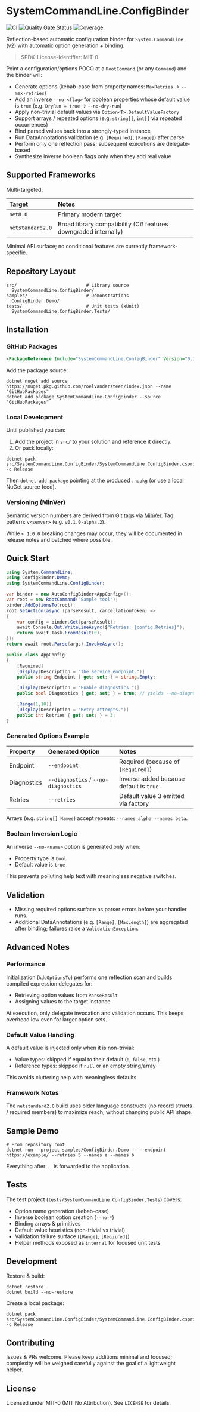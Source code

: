 # SystemCommandLine.ConfigBinder

![CI](https://github.com/roelvandersteen/systemcommandline-configbinder/actions/workflows/ci.yml/badge.svg)
[![Quality Gate Status](https://sonarcloud.io/api/project_badges/measure?project=roelvandersteen_systemcommandline-configbinder&metric=alert_status)](https://sonarcloud.io/summary/new_code?id=roelvandersteen_systemcommandline-configbinder)
[![Coverage](https://sonarcloud.io/api/project_badges/measure?project=roelvandersteen_systemcommandline-configbinder&metric=coverage)](https://sonarcloud.io/summary/new_code?id=your_org_systemcommandline-configbinder)

Reflection-based automatic configuration binder for `System.CommandLine` (v2) with automatic option generation + binding.

> SPDX-License-Identifier: MIT-0

Point a configuration/options POCO at a `RootCommand` (or any `Command`) and the binder will:

- Generate options (kebab-case from property names: `MaxRetries` → `--max-retries`)
- Add an inverse `--no-<flag>` for boolean properties whose default value is `true` (e.g. `DryRun = true` → `--no-dry-run`)
- Apply non-trivial default values via `Option<T>.DefaultValueFactory`
- Support arrays / repeated options (e.g. `string[]`, `int[]` via repeated occurrences)
- Bind parsed values back into a strongly-typed instance
- Run DataAnnotations validation (e.g. `[Required]`, `[Range]`) after parse
- Perform only one reflection pass; subsequent executions are delegate-based
- Synthesize inverse boolean flags only when they add real value

## Supported Frameworks

Multi-targeted:

| Target           | Notes                                                           |
| :--------------- | :-------------------------------------------------------------- |
| `net8.0`         | Primary modern target                                           |
| `netstandard2.0` | Broad library compatibility (C# features downgraded internally) |

Minimal API surface; no conditional features are currently framework-specific.

## Repository Layout

```text
src/                          # Library source
  SystemCommandLine.ConfigBinder/
samples/                      # Demonstrations
  ConfigBinder.Demo/
tests/                        # Unit tests (xUnit)
  SystemCommandLine.ConfigBinder.Tests/
```

## Installation

### GitHub Packages

```xml
<PackageReference Include="SystemCommandLine.ConfigBinder" Version="0.1.*" />
```

Add the package source:

```pwsh
dotnet nuget add source https://nuget.pkg.github.com/roelvandersteen/index.json --name "GitHubPackages"
dotnet add package SystemCommandLine.ConfigBinder --source "GitHubPackages"
```

### Local Development

Until published you can:

1. Add the project in `src/` to your solution and reference it directly.
2. Or pack locally:

```pwsh
dotnet pack src/SystemCommandLine.ConfigBinder/SystemCommandLine.ConfigBinder.csproj -c Release
```

  Then `dotnet add package` pointing at the produced `.nupkg` (or use a local NuGet source feed).

### Versioning (MinVer)

Semantic version numbers are derived from Git tags via [MinVer](https://github.com/adamralph/minver). Tag pattern: `v<semver>` (e.g. `v0.1.0-alpha.2`).

While `< 1.0.0` breaking changes may occur; they will be documented in release notes and batched where possible.

## Quick Start

```csharp
using System.CommandLine;
using ConfigBinder.Demo;
using SystemCommandLine.ConfigBinder;

var binder = new AutoConfigBinder<AppConfig>();
var root = new RootCommand("Sample tool");
binder.AddOptionsTo(root);
root.SetAction(async (parseResult, cancellationToken) =>
{
    var config = binder.Get(parseResult);
    await Console.Out.WriteLineAsync($"Retries: {config.Retries}");
    return await Task.FromResult(0);
});
return await root.Parse(args).InvokeAsync();
```

```csharp
public class AppConfig
{
    [Required]
    [Display(Description = "The service endpoint.")]
    public string Endpoint { get; set; } = string.Empty;

    [Display(Description = "Enable diagnostics.")]
    public bool Diagnostics { get; set; } = true; // yields --no-diagnostics

    [Range(1,10)]
    [Display(Description = "Retry attempts.")]
    public int Retries { get; set; } = 3;
}
```

### Generated Options Example

| Property    | Generated Option                     | Notes                                   |
| :---------- | :----------------------------------- | :-------------------------------------- |
| Endpoint    | `--endpoint`                         | Required (because of `[Required]`)      |
| Diagnostics | `--diagnostics` / `--no-diagnostics` | Inverse added because default is `true` |
| Retries     | `--retries`                          | Default value 3 emitted via factory     |

Arrays (e.g. `string[] Names`) accept repeats: `--names alpha --names beta`.

### Boolean Inversion Logic

An inverse `--no-<name>` option is generated only when:

- Property type is `bool`
- Default value is `true`

This prevents polluting help text with meaningless negative switches.

## Validation

- Missing required options surface as parser errors before your handler runs.
- Additional DataAnnotations (e.g. `[Range]`, `[MaxLength]`) are aggregated after binding; failures raise a `ValidationException`.

## Advanced Notes

### Performance

Initialization (`AddOptionsTo`) performs one reflection scan and builds compiled expression delegates for:

- Retrieving option values from `ParseResult`
- Assigning values to the target instance

At execution, only delegate invocation and validation occurs. This keeps overhead low even for larger option sets.

### Default Value Handling

A default value is injected only when it is non-trivial:

- Value types: skipped if equal to their default (`0`, `false`, etc.)
- Reference types: skipped if `null` or an empty string/array

This avoids cluttering help with meaningless defaults.

### Framework Notes

The `netstandard2.0` build uses older language constructs (no record structs / required members) to maximize reach, without changing public API shape.

## Sample Demo

```pwsh
# From repository root
dotnet run --project samples/ConfigBinder.Demo -- --endpoint https://example/ --retries 5 --names a --names b
```

Everything after `--` is forwarded to the application.

## Tests

The test project (`tests/SystemCommandLine.ConfigBinder.Tests`) covers:

- Option name generation (kebab-case)
- Inverse boolean option creation (`--no-*`)
- Binding arrays & primitives
- Default value heuristics (non-trivial vs trivial)
- Validation failure surface (`[Range]`, `[Required]`)
- Helper methods exposed as `internal` for focused unit tests

## Development

Restore & build:

```pwsh
dotnet restore
dotnet build --no-restore
```

Create a local package:

```pwsh
dotnet pack src/SystemCommandLine.ConfigBinder/SystemCommandLine.ConfigBinder.csproj -c Release
```

## Contributing

Issues & PRs welcome. Please keep additions minimal and focused; complexity will be weighed carefully against the goal of a lightweight helper.

## License

Licensed under MIT-0 (MIT No Attribution). See `LICENSE` for details.
